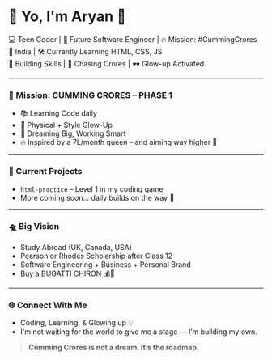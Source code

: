 # 👋 Yo, I'm Aryan 🍥

💻 Teen Coder | 🚀 Future Software Engineer | 🔥 Mission: #CummingCrores  
📍 India | 🛠 Currently Learning HTML, CSS, JS  
🧠 Building Skills | 💸 Chasing Crores | 🕶 Glow-up Activated

---

### 🎯 Mission: CUMMING CRORES – PHASE 1  
- 📚 Learning Code daily  
- 💪 Physical + Style Glow-Up  
- 💼 Dreaming Big, Working Smart  
- 🔥 Inspired by a 7L/month queen – and aiming way higher 🚀

---

### 🔨 Current Projects  
- `html-practice` – Level 1 in my coding game  
- More coming soon... daily builds on the way 🧱

---

### 🛸 Big Vision
- Study Abroad (UK, Canada, USA)
- Pearson or Rhodes Scholarship after Class 12
- Software Engineering + Business + Personal Brand
- Buy a BUGATTI CHIRON 💰🛞

---

### 🌐 Connect With Me  
- Coding, Learning, & Glowing up 💡
- I'm not waiting for the world to give me a stage — I’m building my own.

> **Cumming Crores is not a dream. It’s the roadmap.**

